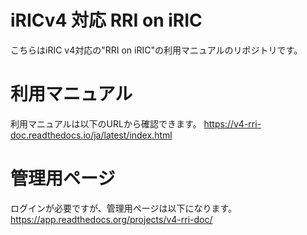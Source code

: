 # iRICv4 対応 RRI on iRIC
こちらはiRIC v4対応の"RRI on iRIC"の利用マニュアルのリポジトリです。

# 利用マニュアル
利用マニュアルは以下のURLから確認できます。
https://v4-rri-doc.readthedocs.io/ja/latest/index.html

# 管理用ページ
ログインが必要ですが、管理用ページは以下になります。
https://app.readthedocs.org/projects/v4-rri-doc/

